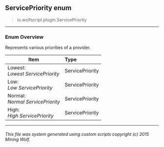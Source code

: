 ## ServicePriority __enum__

>io.wolfscript.plugin.ServicePriority

---

### Enum Overview

Represents various priorities of a provider.

Item | Type   
--- | :--- 
Lowest: <br> _Lowest ServicePriority_ | ServicePriority
Low: <br> _Low ServicePriority_ | ServicePriority
Normal: <br> _Normal ServicePriority_ | ServicePriority
High: <br> _High ServicePriority_ | ServicePriority



---



###### This file was system generated using custom scripts copyright (c) 2015 Mining Wolf.
	

